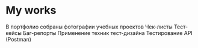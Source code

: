 # My works

В портфолио собраны фотографии учебных проектов
Чек-листы
Тест-кейсы
Баг-репорты
Применение техник тест-дизайна
Тестирование API (Postman)
